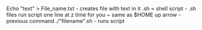 Echo "text" > File_name.txt - creates file with text in it
.sh = shell script
    - .sh files run script one line at z time for you
~ same as $HOME
up arrow - previous command
./"filename".sh - runs script
